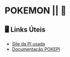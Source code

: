 # POKEMON || :snake:

## 🖥️ Links Úteis
- [Site da PI usada](https://pokeapi.co)
- [Documentação POKEPI](https://pokeapi.co/docs/graphql)
